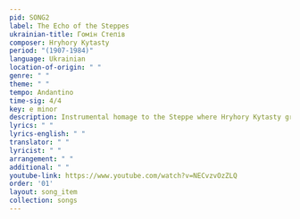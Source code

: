 ```yaml
---
pid: SONG2
label: The Echo of the Steppes
ukrainian-title: Гомін Степів
composer: Hryhory Kytasty
period: "(1907-1984)"
language: Ukrainian
location-of-origin: " "
genre: " "
theme: " "
tempo: Andantino
time-sig: 4/4
key: e minor
description: Instrumental homage to the Steppe where Hryhory Kytasty grew up
lyrics: " "
lyrics-english: " "
translator: " "
lyricist: " "
arrangement: " "
additional: " "
youtube-link: https://www.youtube.com/watch?v=NECvzvOzZLQ
order: '01'
layout: song_item
collection: songs
---
```

